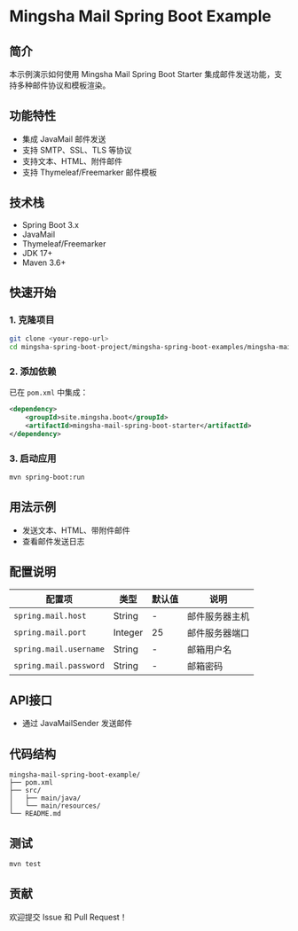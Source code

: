 # Mingsha Mail Spring Boot Example

## 简介

本示例演示如何使用 Mingsha Mail Spring Boot Starter 集成邮件发送功能，支持多种邮件协议和模板渲染。

## 功能特性

- 集成 JavaMail 邮件发送
- 支持 SMTP、SSL、TLS 等协议
- 支持文本、HTML、附件邮件
- 支持 Thymeleaf/Freemarker 邮件模板

## 技术栈

- Spring Boot 3.x
- JavaMail
- Thymeleaf/Freemarker
- JDK 17+
- Maven 3.6+

## 快速开始

### 1. 克隆项目

```bash
git clone <your-repo-url>
cd mingsha-spring-boot-project/mingsha-spring-boot-examples/mingsha-mail-spring-boot-example
```

### 2. 添加依赖

已在 `pom.xml` 中集成：

```xml
<dependency>
    <groupId>site.mingsha.boot</groupId>
    <artifactId>mingsha-mail-spring-boot-starter</artifactId>
</dependency>
```

### 3. 启动应用

```bash
mvn spring-boot:run
```

## 用法示例

- 发送文本、HTML、带附件邮件
- 查看邮件发送日志

## 配置说明

| 配置项 | 类型 | 默认值 | 说明 |
|--------|------|--------|------|
| `spring.mail.host` | String | - | 邮件服务器主机 |
| `spring.mail.port` | Integer | 25 | 邮件服务器端口 |
| `spring.mail.username` | String | - | 邮箱用户名 |
| `spring.mail.password` | String | - | 邮箱密码 |

## API接口

- 通过 JavaMailSender 发送邮件

## 代码结构

```
mingsha-mail-spring-boot-example/
├── pom.xml
├── src/
│   ├── main/java/
│   └── main/resources/
└── README.md
```

## 测试

```bash
mvn test
```

## 贡献

欢迎提交 Issue 和 Pull Request！ 